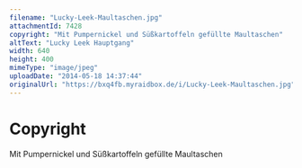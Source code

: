 ```yaml
---
filename: "Lucky-Leek-Maultaschen.jpg"
attachmentId: 7428
copyright: "Mit Pumpernickel und Süßkartoffeln gefüllte Maultaschen"
altText: "Lucky Leek Hauptgang"
width: 640
height: 400
mimeType: "image/jpeg"
uploadDate: "2014-05-18 14:37:44"
originalUrl: "https://bxq4fb.myraidbox.de/i/Lucky-Leek-Maultaschen.jpg"
---
```


# Copyright

Mit Pumpernickel und Süßkartoffeln gefüllte Maultaschen
